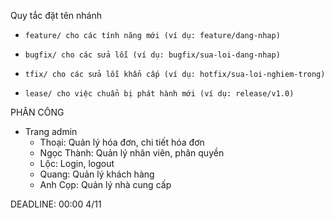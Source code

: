 Quy tắc đặt tên nhánh
-     feature/ cho các tính năng mới (ví dụ: feature/dang-nhap)
-     bugfix/ cho các sửa lỗi (ví dụ: bugfix/sua-loi-dang-nhap)
-     tfix/ cho các sửa lỗi khẩn cấp (ví dụ: hotfix/sua-loi-nghiem-trong)
-     lease/ cho việc chuẩn bị phát hành mới (ví dụ: release/v1.0)
PHÂN CÔNG
* Trang admin
  - Thoại: Quản lý hóa đơn, chi tiết hóa đơn
  - Ngọc Thành: Quản lý nhân viên, phân quyền
  - Lộc: Login, logout
  - Quang: Quản lý khách hàng
  - Anh Cọp: Quản lý nhà cung cấp

DEADLINE: 00:00 4/11 
